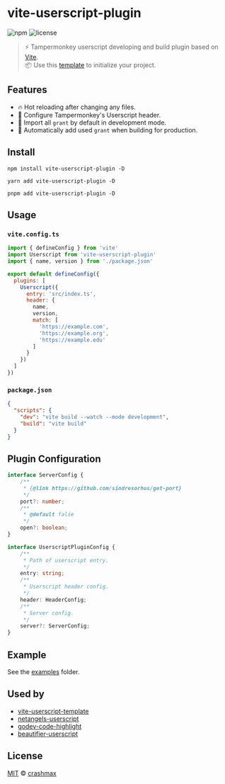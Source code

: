 # vite-userscript-plugin

![npm](https://img.shields.io/npm/v/vite-userscript-plugin)
![license](https://img.shields.io/github/license/crashmax-dev/vite-userscript-plugin)

> ⚡️ Tampermonkey userscript developing and build plugin based on [Vite](https://vitejs.dev).\
> 📦 Use this [template](https://github.com/crashmax-dev/vite-userscript-template) to initialize your project.

## Features

- 🔥 Hot reloading after changing any files.
- 🔧 Configure Tampermonkey's Userscript header.
- 💨 Import all `grant` by default in development mode.
- 📝 Automatically add used `grant` when building for production.

## Install

```
npm install vite-userscript-plugin -D
```

```
yarn add vite-userscript-plugin -D
```

```
pnpm add vite-userscript-plugin -D
```

## Usage

### `vite.config.ts`

```js
import { defineConfig } from 'vite'
import Userscript from 'vite-userscript-plugin'
import { name, version } from './package.json'

export default defineConfig({
  plugins: [
    Userscript({
      entry: 'src/index.ts',
      header: {
        name,
        version,
        match: [
          'https://example.com',
          'https://example.org',
          'https://example.edu'
        ]
      }
    })
  ]
})
```

### `package.json`

```json
{
  "scripts": {
    "dev": "vite build --watch --mode development",
    "build": "vite build"
  }
}
```

## Plugin Configuration

```ts
interface ServerConfig {
    /**
     * {@link https://github.com/sindresorhus/get-port}
     */
    port?: number;
    /**
     * @default false
     */
    open?: boolean;
}

interface UserscriptPluginConfig {
    /**
     * Path of userscript entry.
     */
    entry: string;
    /**
     * Userscript header config.
     */
    header: HeaderConfig;
    /**
     * Server config.
     */
    server?: ServerConfig;
}
```

## Example

See the [examples](https://github.com/crashmax-dev/vite-userscript-plugin/tree/master/examples) folder.

## Used by

- [vite-userscript-template](https://github.com/crashmax-dev/vite-userscript-template)
- [netangels-userscript](https://github.com/crashmax-dev/netangels-userscript)
- [godev-code-highlight](https://github.com/crashmax-dev/godev-code-highlight)
- [beautifier-userscript](https://github.com/crashmax-dev/beautifier-userscript)

## License

[MIT](./LICENCE) © [crashmax](https://github.com/crashmax-dev)
